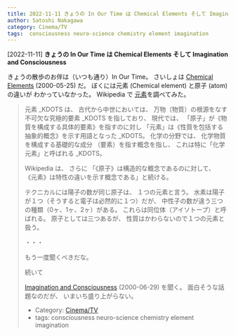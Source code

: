 ```yaml
---
title: 2022-11-11 きょうの In Our Time は Chemical Elements そして Imagination and Consciousness
author: Satoshi Nakagawa
category: Cinema/TV
tags:  consciousness neuro-science chemistry element imagination
---
```


[2022-11-11] **きょうの In Our Time は Chemical Elements そして Imagination and Consciousness** 

 きょうの散歩のお伴は（いつも通り）In Our Time。
さいしょは
[Chemical Elements](https://www.bbc.co.uk/programmes/p00546sz)  (2000-05-25) だ。
ぼくには元素 (Chemical element) と原子 (atom) の違いが
わかっていなかった。
Wikipedia で
[元素](https://ja.wikipedia.org/wiki/%E5%85%83%E7%B4%A0)を調べてみた。

<BLOCKQUOTE>

元素 _KDOTS は、
古代から中世においては、
万物（物質）の根源をなす不可欠な究極的要素 _KDOTS を指しており、
現代では、
「原子」が《物質を構成する具体的要素》を指すのに対し
「元素」は《性質を包括する抽象的概念》を示す用語となった _KDOTS。
化学の分野では、
化学物質を構成する基礎的な成分
（要素）を指す概念を指し、
これは特に「化学元素」と呼ばれる _KDOTS。

</BLOCKQOUTE>

 Wikipedia は、
さらに
「《原子》は構造的な概念であるのに対して、
《元素》は特性の違いを示す概念である」と続ける。

 テクニカルには陽子の数が同じ原子は、
１つの元素と言う。
水素は陽子が１つ（そうすると電子は必然的に１つ）だが、
中性子の数が違う三つの種類（0ヶ、1ヶ、2ヶ）がある。
これらは同位体（アイソトープ）と呼ばれる。
原子としては三つあるが、
性質はかわらないので１つの元素と扱う。

 ・・・

 もう一度聞くべきだな。

 続いて

[Imagination and Consciousness](https://www.bbc.co.uk/programmes/p00546vr)
(2000-06-29) を聞く。
面白そうな話題なのだが、
いまいち盛り上がらない。
 
- Category: [Cinema/TV](https://merapano.github.io/categories.html#Cinema/TV)
- tags:  consciousness neuro-science chemistry element imagination
